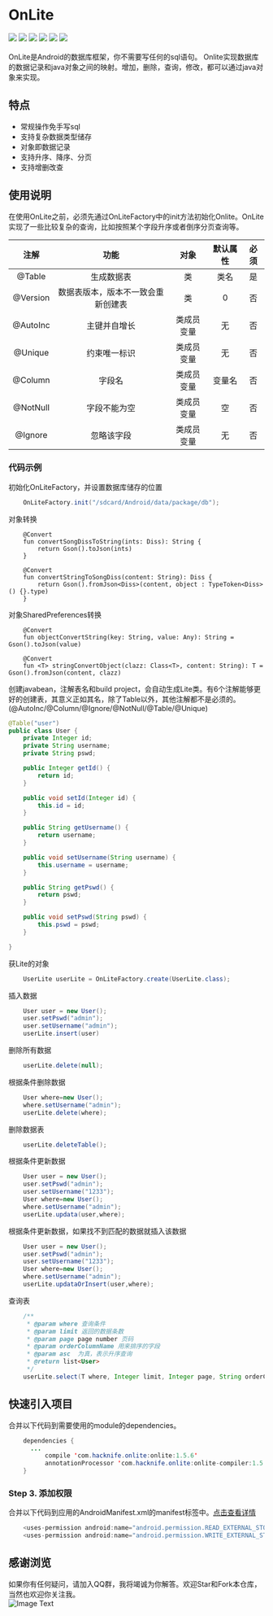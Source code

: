 # OnLite
[![](https://img.shields.io/badge/platform-android-orange.svg)](https://github.com/hacknife) [![](https://img.shields.io/badge/language-java-yellow.svg)](https://github.com/hacknife) [![](https://img.shields.io/badge/Jcenter-1.5.6-brightgreen.svg)](http://jcenter.bintray.com/com/hacknife/onlite) [![](https://img.shields.io/badge/build-passing-brightgreen.svg)](https://github.com/hacknife) [![](https://img.shields.io/badge/license-apache--2.0-green.svg)](https://github.com/hacknife) [![](https://img.shields.io/badge/api-11+-green.svg)](https://github.com/hacknife)<br/><br/>
OnLite是Android的数据库框架，你不需要写任何的sql语句。 Onlite实现数据库的数据记录和java对象之间的映射。增加，删除，查询，修改，都可以通过java对象来实现。
## 特点
* 常规操作免手写sql
* 支持复杂数据类型储存
* 对象即数据记录
* 支持升序、降序、分页
* 支持增删改查
## 使用说明
在使用OnLite之前，必须先通过OnLiteFactory中的init方法初始化Onlite。OnLite实现了一些比较复杂的查询，比如按照某个字段升序或者倒序分页查询等。

|注解|功能|对象|默认属性|必须|
|:------:|:------:|:------:|:------:|:------:|
|@Table|生成数据表|类|类名|是|
|@Version|数据表版本，版本不一致会重新创建表|类|0|否|
|@AutoInc|主键并自增长|类成员变量|无|否|
|@Unique|约束唯一标识|类成员变量|无|否|
|@Column|字段名|类成员变量|变量名|否|
|@NotNull|字段不能为空|类成员变量|空|否|
|@Ignore|忽略该字段|类成员变量|无|否|

### 代码示例
初始化OnLiteFactory，并设置数据库储存的位置
```Java
    OnLiteFactory.init("/sdcard/Android/data/package/db");
```
对象转换
```
    @Convert
    fun convertSongDissToString(ints: Diss): String {
        return Gson().toJson(ints)
    }

    @Convert
    fun convertStringToSongDiss(content: String): Diss {
        return Gson().fromJson<Diss>(content, object : TypeToken<Diss>() {}.type)
    }
```
对象SharedPreferences转换
```
    @Convert
    fun objectConvertString(key: String, value: Any): String = Gson().toJson(value)

    @Convert
    fun <T> stringConvertObject(clazz: Class<T>, content: String): T = Gson().fromJson(content, clazz)
```
创建javabean，注解表名和build project，会自动生成Lite类。有6个注解能够更好的创建表，其意义正如其名，除了Table以外，其他注解都不是必须的。(@AutoInc/@Column/@Ignore/@NotNull/@Table/@Unique)
```Java
@Table("user")
public class User {
    private Integer id;
    private String username;
    private String pswd;

    public Integer getId() {
        return id;
    }

    public void setId(Integer id) {
        this.id = id;
    }

    public String getUsername() {
        return username;
    }

    public void setUsername(String username) {
        this.username = username;
    }

    public String getPswd() {
        return pswd;
    }

    public void setPswd(String pswd) {
        this.pswd = pswd;
    }

}
```

获Lite的对象
```Java
    UserLite userLite = OnLiteFactory.create(UserLite.class);
```
插入数据
```Java
    User user = new User();
    user.setPswd("admin");
    user.setUsername("admin");
    userLite.insert(user)
```
删除所有数据
```Java
    userLite.delete(null);
```
根据条件删除数据
```Java
	User where=new User();
	where.setUsername("admin");
	userLite.delete(where);
```
删除数据表
```Java
    userLite.deleteTable();
```
根据条件更新数据
```Java
    User user = new User();
    user.setPswd("admin");
    user.setUsername("1233");
    User where=new User();
    where.setUsername("admin");
    userLite.updata(user,where);
```
根据条件更新数据，如果找不到匹配的数据就插入该数据
```Java
    User user = new User();
    user.setPswd("admin");
    user.setUsername("1233");
    User where=new User();
    where.setUsername("admin");
    userLite.updataOrInsert(user,where);
```
查询表
```Java
    /**
     * @param where 查询条件
     * @param limit 返回的数据条数 
     * @param page page number 页码
     * @param orderColumnName 用来排序的字段 
     * @param asc  为真，表示升序查询
     * @return list<User>
     */
    userLite.select(T where, Integer limit, Integer page, String orderColumnName, Boolean asc);
```
## 快速引入项目
合并以下代码到需要使用的module的dependencies。
```Java
	dependencies {
	  ...
          compile 'com.hacknife.onlite:onlite:1.5.6'
          annotationProcessor 'com.hacknife.onlite:onlite-compiler:1.5.6'
	}
```
### Step 3. 添加权限
合并以下代码到应用的AndroidManifest.xml的manifest标签中。[点击查看详情](https://github.com/hacknife/OnHttp/blob/master/androimanifest.png)
```Java
    <uses-permission android:name="android.permission.READ_EXTERNAL_STORAGE" />
    <uses-permission android:name="android.permission.WRITE_EXTERNAL_STORAGE" />
```
## 感谢浏览
如果你有任何疑问，请加入QQ群，我将竭诚为你解答。欢迎Star和Fork本仓库，当然也欢迎你关注我。
<br>
![Image Text](https://github.com/hacknife/CarouselBanner/blob/master/qq_group.png)
